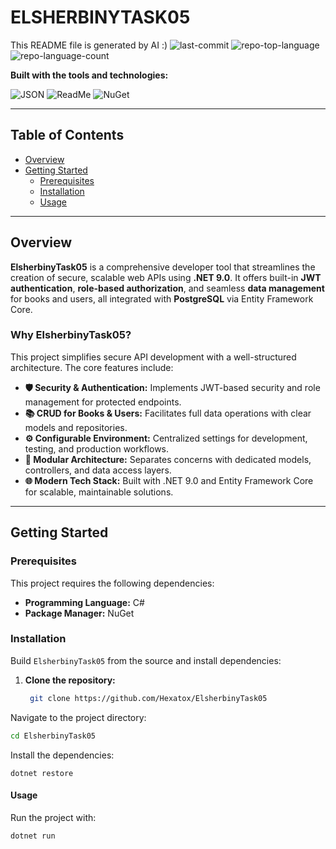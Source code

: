 
# ELSHERBINYTASK05
This README file is generated by AI :) 
![last-commit](https://img.shields.io/github/last-commit/Hexatox/ElsherbinyTask05?style=flat&logo=git&logoColor=white&color=0080ff)
![repo-top-language](https://img.shields.io/github/languages/top/Hexatox/ElsherbinyTask05?style=flat&color=0080ff)
![repo-language-count](https://img.shields.io/github/languages/count/Hexatox/ElsherbinyTask05?style=flat&color=0080ff)

**Built with the tools and technologies:**

![JSON](https://img.shields.io/badge/JSON-000000.svg?style=flat&logo=JSON&logoColor=white)
![ReadMe](https://img.shields.io/badge/ReadMe-018EF5.svg?style=flat&logo=ReadMe&logoColor=white)
![NuGet](https://img.shields.io/badge/NuGet-004880.svg?style=flat&logo=NuGet&logoColor=white)

---

## Table of Contents

- [Overview](#overview)
- [Getting Started](#getting-started)
  - [Prerequisites](#prerequisites)
  - [Installation](#installation)
  - [Usage](#usage)

---

## Overview

**ElsherbinyTask05** is a comprehensive developer tool that streamlines the creation of secure, scalable web APIs using **.NET 9.0**. It offers built-in **JWT authentication**, **role-based authorization**, and seamless **data management** for books and users, all integrated with **PostgreSQL** via Entity Framework Core.

### Why ElsherbinyTask05?

This project simplifies secure API development with a well-structured architecture. The core features include:

- **🛡️ Security & Authentication:** Implements JWT-based security and role management for protected endpoints.
- **📚 CRUD for Books & Users:** Facilitates full data operations with clear models and repositories.
- **⚙️ Configurable Environment:** Centralized settings for development, testing, and production workflows.
- **🔗 Modular Architecture:** Separates concerns with dedicated models, controllers, and data access layers.
- **🌐 Modern Tech Stack:** Built with .NET 9.0 and Entity Framework Core for scalable, maintainable solutions.

---

## Getting Started

### Prerequisites

This project requires the following dependencies:

- **Programming Language:** C#
- **Package Manager:** NuGet

### Installation

Build `ElsherbinyTask05` from the source and install dependencies:

1. **Clone the repository:**
   ```bash
    git clone https://github.com/Hexatox/ElsherbinyTask05
   ```

Navigate to the project directory:

```bash
cd ElsherbinyTask05
```
Install the dependencies:

```
dotnet restore
```
#### Usage
Run the project with:

```bash
dotnet run
```
